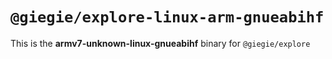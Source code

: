 # `@giegie/explore-linux-arm-gnueabihf`

This is the **armv7-unknown-linux-gnueabihf** binary for `@giegie/explore`
